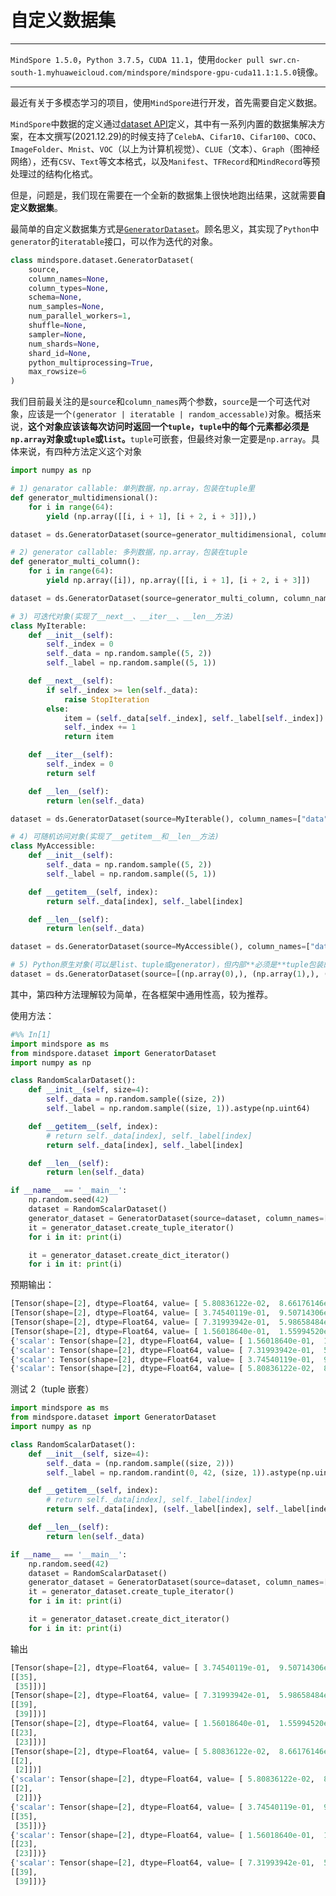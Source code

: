 # 自定义数据集

---

`MindSpore 1.5.0`，`Python 3.7.5`，`CUDA 11.1`，使用`docker pull swr.cn-south-1.myhuaweicloud.com/mindspore/mindspore-gpu-cuda11.1:1.5.0`镜像。

---

最近有关于多模态学习的项目，使用`MindSpore`进行开发，首先需要自定义数据。

`MindSpore`中数据的定义通过[dataset API](https://www.mindspore.cn/docs/api/zh-CN/r1.5/api_python/mindspore.dataset.html)定义，其中有一系列内置的数据集解决方案，在本文撰写(2021.12.29)的时候支持了`CelebA`、`Cifar10`、`Cifar100`、`COCO`、`ImageFolder`、`Mnist`、`VOC`（以上为计算机视觉）、`CLUE`（文本）、`Graph`（图神经网络），还有`CSV`、`Text`等文本格式，以及`Manifest`、`TFRecord`和`MindRecord`等预处理过的结构化格式。

但是，问题是，我们现在需要在一个全新的数据集上很快地跑出结果，这就需要**自定义数据集**。

最简单的自定义数据集方式是[`GeneratorDataset`](https://www.mindspore.cn/docs/api/zh-CN/r1.5/api_python/dataset/mindspore.dataset.GeneratorDataset.html#mindspore.dataset.GeneratorDataset)。顾名思义，其实现了`Python`中`generator`的`iteratable`接口，可以作为迭代的对象。

```python
class mindspore.dataset.GeneratorDataset(
    source,
    column_names=None,
    column_types=None,
    schema=None,
    num_samples=None,
    num_parallel_workers=1,
    shuffle=None,
    sampler=None,
    num_shards=None,
    shard_id=None,
    python_multiprocessing=True,
    max_rowsize=6
)
```

我们目前最关注的是`source`和`column_names`两个参数，`source`是一个可迭代对象，应该是一个`(generator | iteratable | random_accessable)`对象。概括来说，**这个对象应该该每次访问时返回一个`tuple`，`tuple`中的每个元素都必须是`np.array`对象或`tuple`或`list`。**`tuple`可嵌套，但最终对象一定要是`np.array`。具体来说，有四种方法定义这个对象

```python
import numpy as np

# 1) genarator callable: 单列数据，np.array，包装在tuple里
def generator_multidimensional():
    for i in range(64):
        yield (np.array([[i, i + 1], [i + 2, i + 3]]),)

dataset = ds.GeneratorDataset(source=generator_multidimensional, column_names=["multi_dimensional_data"])

# 2) generator callable: 多列数据，np.array，包装在tuple
def generator_multi_column():
    for i in range(64):
        yield np.array([i]), np.array([[i, i + 1], [i + 2, i + 3]])

dataset = ds.GeneratorDataset(source=generator_multi_column, column_names=["col1", "col2"])

# 3) 可迭代对象(实现了__next__、__iter__、__len__方法)
class MyIterable:
    def __init__(self):
        self._index = 0
        self._data = np.random.sample((5, 2))
        self._label = np.random.sample((5, 1))

    def __next__(self):
        if self._index >= len(self._data):
            raise StopIteration
        else:
            item = (self._data[self._index], self._label[self._index])
            self._index += 1
            return item

    def __iter__(self):
        self._index = 0
        return self

    def __len__(self):
        return len(self._data)

dataset = ds.GeneratorDataset(source=MyIterable(), column_names=["data", "label"])

# 4) 可随机访问对象(实现了__getitem__和__len__方法)
class MyAccessible:
    def __init__(self):
        self._data = np.random.sample((5, 2))
        self._label = np.random.sample((5, 1))

    def __getitem__(self, index):
        return self._data[index], self._label[index]

    def __len__(self):
        return len(self._data)

dataset = ds.GeneratorDataset(source=MyAccessible(), column_names=["data", "label"])

# 5) Python原生对象(可以是list、tuple或generator)，但内部**必须是**tuple包装的一或多个np.array
dataset = ds.GeneratorDataset(source=[(np.array(0),), (np.array(1),), (np.array(2),)], column_names=["col"])

```

其中，第四种方法理解较为简单，在各框架中通用性高，较为推荐。

使用方法：

```python
#%% In[1]
import mindspore as ms
from mindspore.dataset import GeneratorDataset
import numpy as np

class RandomScalarDataset():
    def __init__(self, size=4):
        self._data = np.random.sample((size, 2))
        self._label = np.random.sample((size, 1)).astype(np.uint64)

    def __getitem__(self, index):
        # return self._data[index], self._label[index]
        return self._data[index], self._label[index]

    def __len__(self):
        return len(self._data)

if __name__ == '__main__':
    np.random.seed(42)
    dataset = RandomScalarDataset()
    generator_dataset = GeneratorDataset(source=dataset, column_names=['scalar', 'target'])
    it = generator_dataset.create_tuple_iterator()
    for i in it: print(i)

    it = generator_dataset.create_dict_iterator()
    for i in it: print(i)
```

预期输出：

```python
[Tensor(shape=[2], dtype=Float64, value= [ 5.80836122e-02,  8.66176146e-01]), Tensor(shape=[1], dtype=UInt64, value= [0])]
[Tensor(shape=[2], dtype=Float64, value= [ 3.74540119e-01,  9.50714306e-01]), Tensor(shape=[1], dtype=UInt64, value= [0])]
[Tensor(shape=[2], dtype=Float64, value= [ 7.31993942e-01,  5.98658484e-01]), Tensor(shape=[1], dtype=UInt64, value= [0])]
[Tensor(shape=[2], dtype=Float64, value= [ 1.56018640e-01,  1.55994520e-01]), Tensor(shape=[1], dtype=UInt64, value= [0])]
{'scalar': Tensor(shape=[2], dtype=Float64, value= [ 1.56018640e-01,  1.55994520e-01]), 'target': Tensor(shape=[1], dtype=UInt64, value= [0])}
{'scalar': Tensor(shape=[2], dtype=Float64, value= [ 7.31993942e-01,  5.98658484e-01]), 'target': Tensor(shape=[1], dtype=UInt64, value= [0])}
{'scalar': Tensor(shape=[2], dtype=Float64, value= [ 3.74540119e-01,  9.50714306e-01]), 'target': Tensor(shape=[1], dtype=UInt64, value= [0])}
{'scalar': Tensor(shape=[2], dtype=Float64, value= [ 5.80836122e-02,  8.66176146e-01]), 'target': Tensor(shape=[1], dtype=UInt64, value= [0])}
```

测试 2（tuple 嵌套）

```python
import mindspore as ms
from mindspore.dataset import GeneratorDataset
import numpy as np

class RandomScalarDataset():
    def __init__(self, size=4):
        self._data = (np.random.sample((size, 2)))
        self._label = np.random.randint(0, 42, (size, 1)).astype(np.uint64)

    def __getitem__(self, index):
        # return self._data[index], self._label[index]
        return self._data[index], (self._label[index], self._label[index])

    def __len__(self):
        return len(self._data)

if __name__ == '__main__':
    np.random.seed(42)
    dataset = RandomScalarDataset()
    generator_dataset = GeneratorDataset(source=dataset, column_names=['scalar', 'target'])
    it = generator_dataset.create_tuple_iterator()
    for i in it: print(i)

    it = generator_dataset.create_dict_iterator()
    for i in it: print(i)
```

输出

```python
[Tensor(shape=[2], dtype=Float64, value= [ 3.74540119e-01,  9.50714306e-01]), Tensor(shape=[2, 1], dtype=UInt64, value=
[[35],
 [35]])]
[Tensor(shape=[2], dtype=Float64, value= [ 7.31993942e-01,  5.98658484e-01]), Tensor(shape=[2, 1], dtype=UInt64, value=
[[39],
 [39]])]
[Tensor(shape=[2], dtype=Float64, value= [ 1.56018640e-01,  1.55994520e-01]), Tensor(shape=[2, 1], dtype=UInt64, value=
[[23],
 [23]])]
[Tensor(shape=[2], dtype=Float64, value= [ 5.80836122e-02,  8.66176146e-01]), Tensor(shape=[2, 1], dtype=UInt64, value=
[[2],
 [2]])]
{'scalar': Tensor(shape=[2], dtype=Float64, value= [ 5.80836122e-02,  8.66176146e-01]), 'target': Tensor(shape=[2, 1], dtype=UInt64, value=
[[2],
 [2]])}
{'scalar': Tensor(shape=[2], dtype=Float64, value= [ 3.74540119e-01,  9.50714306e-01]), 'target': Tensor(shape=[2, 1], dtype=UInt64, value=
[[35],
 [35]])}
{'scalar': Tensor(shape=[2], dtype=Float64, value= [ 1.56018640e-01,  1.55994520e-01]), 'target': Tensor(shape=[2, 1], dtype=UInt64, value=
[[23],
 [23]])}
{'scalar': Tensor(shape=[2], dtype=Float64, value= [ 7.31993942e-01,  5.98658484e-01]), 'target': Tensor(shape=[2, 1], dtype=UInt64, value=
[[39],
 [39]])}
```
